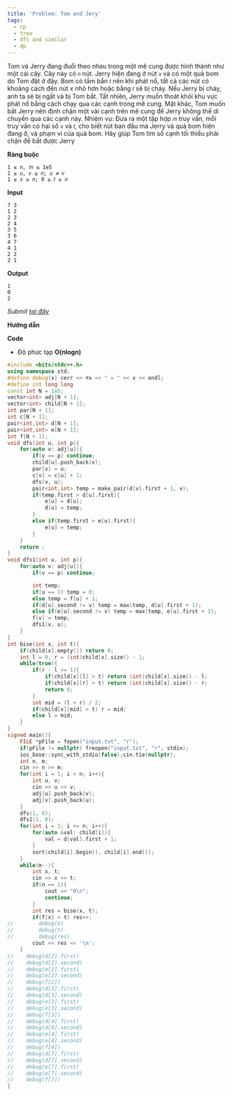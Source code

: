 ```yaml
---
title: 'Problem: Tom and Jery'
tags:
  - cp
  - tree
  - dfs and similar
  - dp
---
```

Tom và Jerry đang đuổi theo nhau trong một mê cung được hình thành như một cái cây. 
Cây này có `𝑛` nút. Jerry hiện đang ở nút `𝑥` và có một quả bom do Tom đặt ở đây. 
Bom có tầm bắn `𝑡` nên khi phát nổ, tất cả các nút có khoảng cách đến nút 𝑥 nhỏ hơn hoặc bằng `𝑡` sẽ bị cháy. 
Nếu Jerry bị cháy, anh ta sẽ bị ngất và bị Tom bắt. Tất nhiên, Jerry muốn thoát khỏi khu vực phát nổ bằng cách chạy qua các cạnh trong mê cung. 
Mặt khác, Tom muốn bắt Jerry nên định chặn một vài cạnh trên mê cung để Jerry không thể di chuyển qua các cạnh này. 
Nhiệm vụ: Đưa ra một tập hợp `𝑚` truy vấn, mỗi truy vấn có hai số `𝑥` và `𝑡`, cho biết nút ban đầu mà Jerry và quả bom hiện đang ở, và phạm vi của quả bom. 
Hãy giúp Tom tìm số cạnh tối thiểu phải chặn để bắt được Jerry

**Ràng buộc**

```
1 ≤ 𝑛, 𝑚 ≤ 1e5
1 ≤ 𝑢, 𝑣 ≤ 𝑛; 𝑢 ≠ 𝑣
1 ≤ 𝑥 ≤ 𝑛; 0 ≤ 𝑡 ≤ 𝑛
```

**Input**

```
7 3
1 2
2 3
2 4
3 5
3 6
4 7
4 1
2 2
2 1
```

**Output**

```
1
0
2
```

<!--more-->

*Submit [tại đây]()*

**Hướng dẫn**


**Code**

- Độ phưc tạp **O(nlogn)**

```cpp
#include <bits/stdc++.h>
using namespace std;
#define debug(x) cerr << #x << " = " << x << endl;
#define int long long
const int N = 1e5;
vector<int> adj[N + 1];
vector<int> child[N + 1];
int par[N + 1];
int c[N + 1];
pair<int,int> d[N + 1];
pair<int,int> e[N + 1];
int f[N + 1];
void dfs(int u, int p){
    for(auto v: adj[u]){
        if(v == p) continue;
        child[u].push_back(v);
        par[v] = u;
        c[v] = c[u] + 1;
        dfs(v, u);
        pair<int,int> temp = make_pair(d[v].first + 1, v);
        if(temp.first > d[u].first){
            e[u] = d[u];
            d[u] = temp;
        }
        else if(temp.first > e[u].first){
            e[u] = temp;
        }
    }
    return ;
}
void dfs1(int u, int p){
    for(auto v: adj[u]){
        if(v == p) continue;

        int temp;
        if(u == 1) temp = 0;
        else temp = f[u] + 1;
        if(d[u].second != v) temp = max(temp, d[u].first + 1);
        else if(e[u].second != v) temp = max(temp, e[u].first + 1);
        f[v] = temp;
        dfs1(v, u);
    }
}
int bise(int x, int t){
    if(child[x].empty()) return 0;
    int l = 0, r = (int)child[x].size() - 1;
    while(true){
        if(r - l <= 1){
            if(child[x][l] > t) return (int)child[x].size() - l;
            if(child[x][r] > t) return (int)child[x].size() - r;
            return 0;
        }
        int mid = (l + r) / 2;
        if(child[x][mid] > t) r = mid;
        else l = mid;
    }
}
signed main(){
    FILE *pFile = fopen("input.txt", "r");
    if(pFile != nullptr) freopen("input.txt", "r", stdin);
    ios_base::sync_with_stdio(false);cin.tie(nullptr);
    int n, m;
    cin >> n >> m;
    for(int i = 1; i < n; i++){
        int u, v;
        cin >> u >> v;
        adj[u].push_back(v);
        adj[v].push_back(u);
    }
    dfs(1, 0);
    dfs1(1, 0);
    for(int i = 1; i <= n; i++){
        for(auto &val: child[i]){
            val = d[val].first + 1;
        }
        sort(child[i].begin(), child[i].end());
    }
    while(m--){
        int x, t;
        cin >> x >> t;
        if(n == 1){
            cout << "0\n";
            continue;
        }
        int res = bise(x, t);
        if(f[x] > t) res++;
//        debug(x)
//        debug(t)
//        debug(res)
        cout << res << '\n';
    }
//    debug(d[2].first)
//    debug(d[2].second)
//    debug(e[2].first)
//    debug(e[2].second)
//    debug(f[2])
//    debug(d[3].first)
//    debug(d[3].second)
//    debug(e[3].first)
//    debug(e[3].second)
//    debug(f[3])
//    debug(d[4].first)
//    debug(d[4].second)
//    debug(e[4].first)
//    debug(e[4].second)
//    debug(f[4])
//    debug(d[7].first)
//    debug(d[7].second)
//    debug(e[7].first)
//    debug(e[7].second)
//    debug(f[7])
}
```
